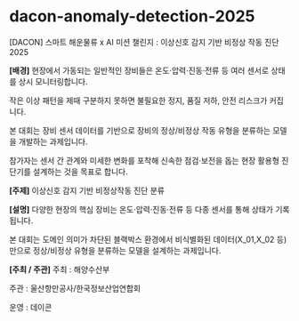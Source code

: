 # dacon-anomaly-detection-2025
[DACON] 스마트 해운물류 x AI 미션 챌린지 : 이상신호 감지 기반 비정상 작동 진단 2025

**[배경]** 
현장에서 가동되는 일반적인 장비들은 온도·압력·진동·전류 등 여러 센서로 상태를 상시 모니터링합니다.

작은 이상 패턴을 제때 구분하지 못하면 불필요한 정지, 품질 저하, 안전 리스크가 커집니다.

본 대회는 장비 센서 데이터를 기반으로 장비의 정상/비정상 작동 유형을 분류하는 모델을 개발하는 과제입니다.

참가자는 센서 간 관계와 미세한 변화를 포착해 신속한 점검·보전을 돕는 현장 활용형 진단기를 설계하는 것을 목표로 합니다.


**[주제]**
이상신호 감지 기반 비정상작동 진단 분류



**[설명]**
다양한 현장의 핵심 장비는 온도·압력·진동·전류 등 다종 센서를 통해 상태가 기록됩니다.

본 대회는 도메인 의미가 차단된 블랙박스 환경에서 비식별화된 데이터(X_01,X_02 등)만으로 정상/비정상 유형을 분류하는 모델을 설계하는 과제입니다.



**[주최 / 주관]**
주최 : 해양수산부

주관 : 울산항만공사/한국정보산업연합회

운영 : 데이콘
